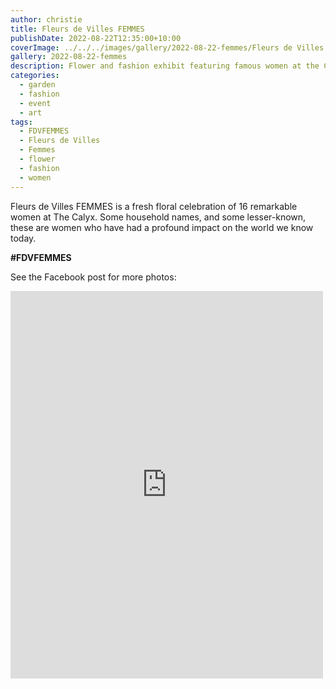 ```yaml
---
author: christie
title: Fleurs de Villes FEMMES
publishDate: 2022-08-22T12:35:00+10:00
coverImage: ../../../images/gallery/2022-08-22-femmes/Fleurs de Villes FEMMES (3).jpeg
gallery: 2022-08-22-femmes
description: Flower and fashion exhibit featuring famous women at the Calyx
categories:
  - garden
  - fashion
  - event
  - art
tags:
  - FDVFEMMES
  - Fleurs de Villes
  - Femmes
  - flower
  - fashion
  - women
---
```


Fleurs de Villes FEMMES is a fresh floral celebration of 16 remarkable women at The Calyx. Some household names, and some lesser-known, these are women who have had a profound impact on the world we know today.

**#FDVFEMMES**

See the Facebook post for more photos:

<iframe src="https://www.facebook.com/plugins/post.php?href=https%3A%2F%2Fwww.facebook.com%2Fchris1.tham%2Fposts%2Fpfbid02rHhXUhiweKYrCzrpa2XaANsB1yqGt2Baq1GhRJ1JkBCHevRM9DmxdXgmoE6tf21sl&show_text=true&width=500" width="500" height="620" style="border:none;overflow:hidden" scrolling="no" frameborder="0" allowfullscreen="true" allow="autoplay; clipboard-write; encrypted-media; picture-in-picture; web-share"></iframe>
